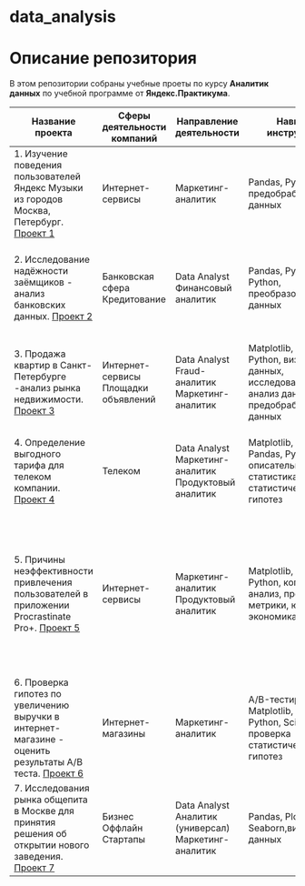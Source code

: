 # data_analysis
# Описание репозитория
В этом репозитории собраны учебные проеты по курсу **Аналитик данных** по учебной программе от **Яндекс.Практикума**.

<table>
  <thead>
    <tr>
      <th>Название проекта</th>
      <th>Сферы деятельности компаний</th>
      <th>Направление деятельности</th>
      <th>Навыки и инструменты</th>
      <th>Задачи проекта</th>
    </tr>
  </thead>
  <tbody>
    <tr>
      <td>1. Изучение поведения пользователей Яндекс Музыки из городов Москва, Петербург.
      <a href="https://github.com/katerina-ash/data_analysis/blob/main/Project_1._Yandex_Music/Project_1_Yandex_Music.ipynb">Проект 1</a></td>
      <td>Интернет-сервисы</td>
      <td>Маркетинг-аналитик</td>
      <td>Pandas, Python, предобработка данных</td>
      <td>На основе данных определить активность пользователей в зависимости от дня недели, какие жанры интересны ползователям</td>
    </tr>
    <tr>
      <td>2. Исследование надёжности заёмщиков - анализ банковских данных. 
        <a href="https://github.com/katerina-ash/data_analysis/blob/main/Project_2_Reliability_of_borrowers/Project_2_Investigation_of_the_reliability_of_borrowers.ipynb">Проект 2</a></td>
      <td>Банковская сфера
      Кредитование</td>
      <td>Data Analyst
        Финансовый аналитик
      </td>
      <td>Pandas, PyMystem3, Python, преобразование данных</td>
      <td>На основе статистики о платёжеспособности клиентов исследовать влияет ли семейное положение и количество детей возврата кредита в срок</td>
    </tr>
    <tr>
      <td>3. Продажа квартир в Санкт-Петербурге -анализ рынка недвижимости.
      <a href="https://github.com/katerina-ash/data_analysis/blob/main/Project_3_Ads_for_sale_of_apartments/Project_3_Research_of_ads_for_the_sale_of_apartments.ipynb">Проект 3</a></td>
      <td>Интернет-сервисы
        Площадки объявлений</td>
      <td>Data Analyst
        Fraud-аналитик
        Маркетинг-аналитик</td>
      <td>Matplotlib, Pandas, Python, визуализация данных, исследовательский анализ данных, предобработка данных</td>
      <td>Используя данные сервиса Яндекс.Недвижимость, определить рыночную стоимость объектов недвижимости и типичные параметры квартир</td>
    </tr>
    <tr>
      <td>4. Определение выгодного тарифа для телеком компании.
      <a href="https://github.com/katerina-ash/data_analysis/blob/main/Project_4_Tariffs_in_telecom_company/Project_4_Determination_of_the_prospective_tariff.ipynb">Проект 4</a></td>
      <td>Телеком</td>
      <td>Data Analyst
        Маркетинг-аналитик
        Продуктовый аналитик</td>
      <td>Matplotlib, NumPy, Pandas, Python SciPy, описательная статистика, проверка статистических гипотез</td>
      <td>На основе данных клиентов оператора сотовой связи проанализировать поведение клиентов и поиск оптимального тарифа</td>
    </tr>
    <tr>
      <td>5. Причины неэффективности привлечения пользователей в приложении Procrastinate Pro+.
      <a href="https://github.com/katerina-ash/data_analysis/blob/main/Project_5_App_advertising/Project_5_Finding_the_reasons_for_an_ineffective_advertising_company.ipynb">Проект 5</a></td>
      <td>Интернет-сервисы</td>
      <td>Маркетинг-аналитик
        Продуктовый аналитик</td>
      <td>Matplotlib, Pandas, Python, когортный анализ, продуктовые метрики, юнит-экономика</td>
      <td>На основе данных о посещениях сайта изучить, как люди пользуются продуктом, когда они начинают покупать, сколько денег приносит каждый клиент, когда он окупается, из какого рекламного источника пришел, какие рекламные источники эффективны</td>
    </tr>
    <tr>
      <td>6. Проверка гипотез по увеличению выручки в интернет-магазине - оценить результаты А/В теста.
      <a href="https://github.com/katerina-ash/data_analysis/blob/main/Project_6_AB_test/Project_6_Prioritization_of_hypotheses._Analysis_of_the_AB_test.ipynb">Проект 6</a></td>
      <td>Интернет-магазины</td>
      <td>Маркетинг-аналитик</td>
      <td>A/B-тестирование, Matplotlib, Pandas, Python, SciPy, проверка статистических гипотез</td>
      <td>Используя данные интернет-магазина приоритезировать гипотезы, произвести оценку результатов A/B-тестирования различными методами</td>
    </tr>
    </tr>
    <tr>
      <td>7. Исследования рынка общепита в Москве для принятия решения об открытии нового заведения. 
        <a href="https://github.com/katerina-ash/data_analysis/blob/main/Project_7_Catering%20market%20research/Project_7_Catering_market_research_in_Moscow.ipynb">Проект 7</a></td>
      <td>Бизнес
        Оффлайн
        Стартапы</td>
      <td>Data Analyst
        Аналитик (универсал)
        Маркетинг-аналитик</td>
      <td>Pandas, Plotly, Python, Seaborn,визуализация данных</td>
      <td>Исследование рынка общественного питания на основе открытых данных, подготовка презентации для инвесторов</td>
    </tr>
  </tbody>
</table>
